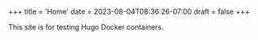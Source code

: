 +++
title = 'Home'
date = 2023-08-04T08:36:26-07:00
draft = false
+++

This site is for testing Hugo Docker containers.
